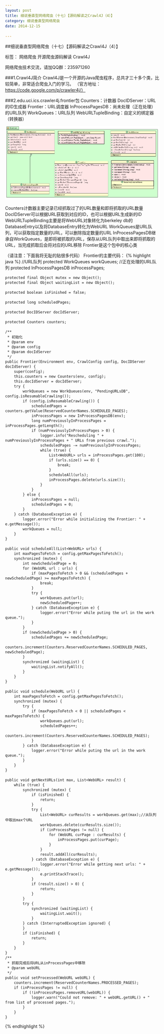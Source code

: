 ```yaml
---
layout: post
title: 细说垂直型网络爬虫（十七）【源码解读之Crawl4J（4）】
category: 细说垂直型网络爬虫
date: 2014-12-15

---
```


##细说垂直型网络爬虫（十七）【源码解读之Crawl4J（4）】

标签： 网络爬虫 开源爬虫源码解读 Crawl4J

网络爬虫技术交流，请加QQ群：235971260

###1.Crawl4J简介
Crawl4J是一个开源的Java爬虫程序，总共才三十多个类，比较简单，非常适合爬虫入门的学习。
（官方地址：https://code.google.com/p/crawler4j/）

<!-- more -->

###2.edu.uci.ics.crawler4j.frontier包
Counters：计数器
DocIDServer：URL的ID生成器
Frontier：URL调度器
InProcessPagesDB：尚未处理（正在处理）的URL队列
WorkQueues：URL队列
WebURLTupleBinding：自定义的绑定器（转换器）

![开源爬虫Crawl4J的frontier包](/res/img/blogimg/2014121104-frontier.png)

Counters计数器主要记录已经抓取过了的URL数量和即将抓取的URL数量
DocIDServer可以根据URL获取到对应的ID，也可以根据URL生成新的ID
WebURLTupleBinding主要是将WebURL对象转化为berkeley db的DatabaseEntry以及将DatabaseEntry转化为WebURL
WorkQueues是URL队列，可以获取指定数量的URL，可以删除指定数量的URL
InProcessPagesDB继承自WorkQueues，是即将被抓取的URL，保存从URL队列中取出来即将抓取的URL，当完成抓取后会将对应的URL移除
Frontier是这个包中的核心类

（请注意：下面我将无耻的贴很多代码）
Frontier的主要代码：
{% highlight java %}
	//URL队列
	protected WorkQueues workQueues;
	//正在处理的URL队列
	protected InProcessPagesDB inProcessPages;

	protected final Object mutex = new Object();
	protected final Object waitingList = new Object();

	protected boolean isFinished = false;

	protected long scheduledPages;

	protected DocIDServer docIdServer;

	protected Counters counters;

	/**
	 * 初始化
	 * @param env
	 * @param config
	 * @param docIdServer
	 */
	public Frontier(Environment env, CrawlConfig config, DocIDServer docIdServer) {
		super(config);
		this.counters = new Counters(env, config);
		this.docIdServer = docIdServer;
		try {
			workQueues = new WorkQueues(env, "PendingURLsDB", config.isResumableCrawling());
			if (config.isResumableCrawling()) {
				scheduledPages = counters.getValue(ReservedCounterNames.SCHEDULED_PAGES);
				inProcessPages = new InProcessPagesDB(env);
				long numPreviouslyInProcessPages = inProcessPages.getLength();
				if (numPreviouslyInProcessPages > 0) {
					logger.info("Rescheduling " + numPreviouslyInProcessPages + " URLs from previous crawl.");
					scheduledPages -= numPreviouslyInProcessPages;
					while (true) {
						List<WebURL> urls = inProcessPages.get(100);
						if (urls.size() == 0) {
                            break;
                        }
						scheduleAll(urls);
						inProcessPages.delete(urls.size());
					}
				}
			} else {
				inProcessPages = null;
				scheduledPages = 0;
			}
		} catch (DatabaseException e) {
			logger.error("Error while initializing the Frontier: " + e.getMessage());
			workQueues = null;
		}
	}

	public void scheduleAll(List<WebURL> urls) {
		int maxPagesToFetch = config.getMaxPagesToFetch();
		synchronized (mutex) {
			int newScheduledPage = 0;
			for (WebURL url : urls) {
				if (maxPagesToFetch > 0 && (scheduledPages + newScheduledPage) >= maxPagesToFetch) {
					break;
				}
				try {
					workQueues.put(url);
					newScheduledPage++;
				} catch (DatabaseException e) {
					logger.error("Error while puting the url in the work queue.");
				}
			}
			if (newScheduledPage > 0) {
				scheduledPages += newScheduledPage;
				counters.increment(Counters.ReservedCounterNames.SCHEDULED_PAGES, newScheduledPage);
			}
			synchronized (waitingList) {
				waitingList.notifyAll();
			}
		}
	}

	public void schedule(WebURL url) {
		int maxPagesToFetch = config.getMaxPagesToFetch();
		synchronized (mutex) {
			try {
				if (maxPagesToFetch < 0 || scheduledPages < maxPagesToFetch) {
					workQueues.put(url);
					scheduledPages++;
					counters.increment(Counters.ReservedCounterNames.SCHEDULED_PAGES);
				}
			} catch (DatabaseException e) {
				logger.error("Error while puting the url in the work queue.");
			}
		}
	}

	public void getNextURLs(int max, List<WebURL> result) {
		while (true) {
			synchronized (mutex) {
				if (isFinished) {
					return;
				}
				try {
					List<WebURL> curResults = workQueues.get(max);//从队列中取出max个URL
					workQueues.delete(curResults.size());
					if (inProcessPages != null) {
						for (WebURL curPage : curResults) {
							inProcessPages.put(curPage);
						}
					}
					result.addAll(curResults);
				} catch (DatabaseException e) {
					logger.error("Error while getting next urls: " + e.getMessage());
					e.printStackTrace();
				}
				if (result.size() > 0) {
					return;
				}
			}
			try {
				synchronized (waitingList) {
					waitingList.wait();
				}
			} catch (InterruptedException ignored) {
			}
			if (isFinished) {
				return;
			}
		}
	}
	/**
	 * 抓取完成后将URL从inProcessPages中移除
	 * @param webURL
	 */
	public void setProcessed(WebURL webURL) {
		counters.increment(ReservedCounterNames.PROCESSED_PAGES);
		if (inProcessPages != null) {
			if (!inProcessPages.removeURL(webURL)) {
				logger.warn("Could not remove: " + webURL.getURL() + " from list of processed pages.");
			}
		}
	}
{% endhighlight %}



